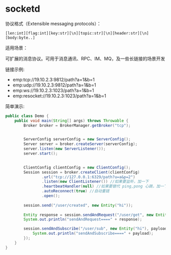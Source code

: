 # socketd

协议格式（Extensible messaging protocols）：

```
[len:int][flag:int][key:str][\n][topic:str][\n][header:str][\n][body:byte..]
```

适用场景：

可扩展的消息协议。可用于消息通讯、RPC、IM、MQ，及一些长链接的场景开发

链接示例:

* emp:tcp://19.10.2.3:9812/path?a=1&b=1
* emp:udp://19.10.2.3:9812/path?a=1&b=1
* emp:ws://19.10.2.3:1023/path?a=1&b=1
* emp:resocket://19.10.2.3:1023/path?a=1&b=1

简单演示:

```java
public class Demo {
    public void main(String[] args) throws Throwable {
        Broker broker = BrokerManager.getBroker("tcp");

        
        ServerConfig serverConfig = new ServerConfig();
        Server server = broker.createServer(serverConfig);
        server.listen(new ServerListener());
        server.start();

        
        ClientConfig clientConfig = new ClientConfig();
        Session session = broker.createClient(clientConfig)
                .url("tcp://127.0.0.1:6329/path?u=a&p=2")
                .listen(new ClientListener()) //如果要监听，加一下
                .heartbeatHandler(null) //如果要替代 ping,pong 心跳，加一下
                .autoReconnect(true) //自动重链
                .open();
        
        session.send("/user/created", new Entity("hi"));
        
        Entity response = session.sendAndRequest("/user/get", new Entity("hi"));
        System.out.println("sendAndRequest====" + response);

        session.sendAndSubscribe("/user/sub", new Entity("hi"), payload -> {
            System.out.println("sendAndSubscribe====" + payload);
        });
    }
}
```


